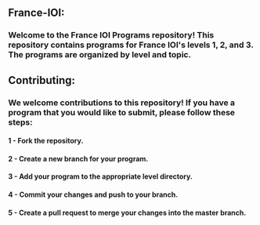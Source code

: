 ## France-IOI:

### Welcome to the France IOI Programs repository! This repository contains programs for France IOI's levels 1, 2, and 3. The programs are organized by level and topic.

## Contributing:

### We welcome contributions to this repository! If you have a program that you would like to submit, please follow these steps:

#### 1 - Fork the repository.

#### 2 - Create a new branch for your program.

#### 3 - Add your program to the appropriate level directory.

#### 4 - Commit your changes and push to your branch.

#### 5 - Create a pull request to merge your changes into the master branch.
